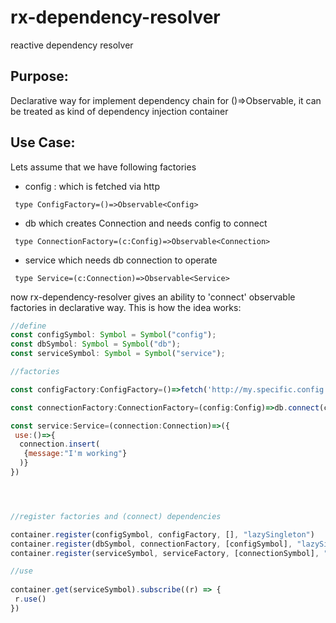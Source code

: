 # rx-dependency-resolver
reactive dependency resolver

## Purpose:
 
 Declarative way for implement dependency chain for ()=>Observable, it can be treated as kind of dependency injection container
 
 ## Use Case:

Lets assume that we have following factories 
+ config : which is fetched via http 

` type ConfigFactory=()=>Observable<Config>`

+ db which creates Connection and needs config to connect

` type ConnectionFactory=(c:Config)=>Observable<Connection>`

+ service which needs db connection  to operate

` type Service=(c:Connection)=>Observable<Service>`


now rx-dependency-resolver gives an ability to 'connect' observable factories in declarative way. This is how the idea works:
 
```javascript
//define 
const configSymbol: Symbol = Symbol("config");
const dbSymbol: Symbol = Symbol("db");
const serviceSymbol: Symbol = Symbol("service");

//factories

const configFactory:ConfigFactory=()=>fetch('http://my.specific.config.com')

const connectionFactory:ConnectionFactory=(config:Config)=>db.connect(config)

const service:Service=(connection:Connection)=>({
 use:()=>{
  connection.insert(
   {message:"I'm working"}
  )}
})




//register factories and (connect) dependencies

container.register(configSymbol, configFactory, [], "lazySingleton")
container.register(dbSymbol, connectionFactory, [configSymbol], "lazySingleton")
container.register(serviceSymbol, serviceFactory, [connectionSymbol], "lazySingleton")

//use 
  
container.get(serviceSymbol).subscribe((r) => {
 r.use()         
})
```
